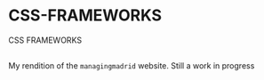# CSS-FRAMEWORKS
CSS FRAMEWORKS

##
My rendition of the `managingmadrid` website. Still a work in progress